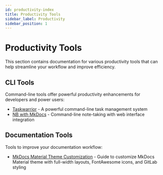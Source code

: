 ```yaml
---
id: productivity-index
title: Productivity Tools
sidebar_label: Productivity
sidebar_position: 1
---
```


# Productivity Tools

This section contains documentation for various productivity tools that can help streamline your workflow and improve efficiency.

## CLI Tools

Command-line tools offer powerful productivity enhancements for developers and power users:

- [Taskwarrior](taskwarrior.md) - A powerful command-line task management system
- [NB with MkDocs](nb-mkdocs.md) - Command-line note-taking with web interface integration

## Documentation Tools

Tools to improve your documentation workflow:

- [MkDocs Material Theme Customization](mkdocs-material-customization.md) - Guide to customize MkDocs Material theme with full-width layouts, FontAwesome icons, and GitLab styling
